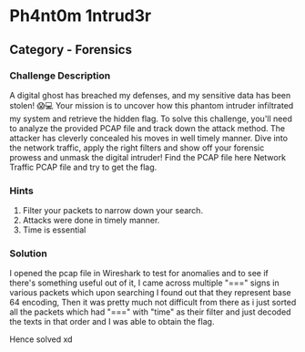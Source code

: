 # Ph4nt0m 1ntrud3r

## Category - Forensics

### Challenge Description

A digital ghost has breached my defenses, and my sensitive data has been stolen! 😱💻 Your mission is to uncover how this phantom intruder infiltrated my system and retrieve the hidden flag.
To solve this challenge, you'll need to analyze the provided PCAP file and track down the attack method. The attacker has cleverly concealed his moves in well timely manner. Dive into the network traffic, apply the right filters and show off your forensic prowess and unmask the digital intruder!
Find the PCAP file here Network Traffic PCAP file and try to get the flag.

### Hints

1. Filter your packets to narrow down your search. 
2. Attacks were done in timely manner. 
3. Time is essential

### Solution

I opened the pcap file in Wireshark to test for anomalies and to see if there's something useful out of it, I came across multiple "===" signs in various packets which upon searching I found out that
they represent base 64 encoding, Then it was pretty much not difficult from there as i just sorted all the packets which had "===" with "time" as their filter and just decoded the texts in that order 
and I was able to obtain the flag.



Hence solved xd
